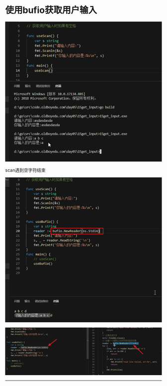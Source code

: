 # 使用bufio获取用户输入

![20201103_224111_29](image/20201103_224111_29.png)

scan遇到空字符结束

![20201103_224311_81](image/20201103_224311_81.png)

![20201103_224344_23](image/20201103_224344_23.png) 

---
